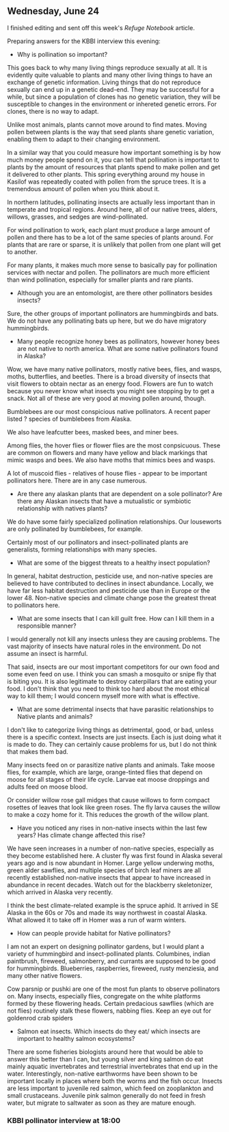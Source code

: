 
## Wednesday, June 24

I finished editing and sent off this week's *Refuge Notebook* article.

Preparing answers for the KBBI interview this evening:

* Why is pollination so important?

This goes back to why many living things reproduce sexually at all. It is evidently quite valuable to plants and many other living things to have an exchange of genetic information. Living things that do not reproduce sexually can end up in a genetic dead-end. They may be successful for a while, but since a population of clones has no genetic variation, they will be susceptible to changes in the environment or inhereted genetic errors. For clones, there is no way to adapt. 

Unlike most animals, plants cannot move around to find mates. Moving pollen between plants is the way that seed plants share genetic variation, enabling them to adapt to their changing environment.

In a similar way that you could measure how important something is by how much money people spend on it, you can tell that pollination is important to plants by the amount of resources that plants spend to make pollen and get it delivered to other plants. This spring everything around my house in Kasilof was repeatedly coated with pollen from the spruce trees. It is a tremendous amount of pollen when you think about it.

In northern latitudes, pollinating insects are actually less important than in temperate and tropical regions. Around here, all of our native trees, alders, willows, grasses, and sedges are wind-pollinated. 

For wind pollination to work, each plant must produce a large amount of pollen and there has to be a lot of the same species of plants around. For plants that are rare or sparse, it is unlikely that pollen from one plant will get to another.

For many plants, it makes much more sense to basically pay for pollination services with nectar and pollen. The pollinators are much more efficient than wind pollination, especially for smaller plants and rare plants.

* Although you are an entomologist, are there other pollinators besides insects?

Sure, the other groups of important pollinators are hummingbirds and bats. We do not have any pollinating bats up here, but we do have migratory hummingbirds.

* Many people recognize honey bees as pollinators, however honey bees are not native to north
america. What are some native pollinators found in Alaska?

Wow, we have many native pollinators, mostly native bees, flies, and wasps, moths, butterflies, and beetles. There is a broad diversity of insects that visit flowers to obtain nectar as an energy food. Flowers are fun to watch because you never know what insects you might see stopping by to get a snack. Not all of these are very good at moving pollen around, though.

Bumblebees are our most conspicious native pollinators. A recent paper listed ? species of bumblebees from Alaska.

We also have leafcutter bees, masked bees, and miner bees.

Among flies, the hover flies or flower flies are the most conpsicuous. These are common on flowers and many have yellow and black markings that mimic wasps and bees. We also have moths that mimics bees and wasps.

A lot of muscoid flies - relatives of house flies - appear to be important pollinators here. There are in any case numerous.

* Are there any alaskan plants that are dependent on a sole pollinator? Are there any Alaskan insects that have a mutualistic or symbiotic relationship with natives plants?

We do have some fairly specialized pollination relationships. Our louseworts are only pollinated by bumblebees, for example. 

Certainly most of our pollinators and insect-pollinated plants are generalists, forming relationships with many species.

* What are some of the biggest threats to a healthy insect population?

In general, habitat destruction, pesticide use, and non-native species are believed to have contributed to declines in insect abundance. Locally, we have far less habitat destruction and pesticide use than in Europe or the lower 48. Non-native species and climate change pose the greatest threat to pollinators here.

* What are some insects that I can kill guilt free. How can I kill them in a responsible manner?

I would generally not kill any insects unless they are causing problems. The vast majority of insects have natural roles in the environment. Do not assume an insect is harmful.

That said, insects are our most important competitors for our own food and some even feed on use. I think you can smash a mosquito or snipe fly that is biting you. It is also legitimate to destroy caterpillars that are eating your food. I don't think that you need to think too hard about the most ethical way to kill them; I would concern myself more with what is effective.

* What are some detrimental insects that have parasitic relationships to Native plants and animals?

I don't like to categorize living things as detrimental, good, or bad, unless there is a specific context. Insects are just insects. Each is just doing what it is made to do. They can certainly cause problems for us, but I do not think that makes them bad.

Many insects feed on or parasitize native plants and animals. Take moose flies, for example, which are large, orange-tinted flies that depend on moose for all stages of their life cycle. Larvae eat moose droppings and adults feed on moose blood.

Or consider willow rose gall midges that cause willows to form compact rosettes of leaves that look like green roses. The fly larva causes the willow to make a cozy home for it. This reduces the growth of the willow plant.

* Have you noticed any rises in non-native insects within the last few years? Has climate change affected this rise?

We have seen increases in a number of non-native species, especially as they become established here. A cluster fly was first found in Alaska several years ago and is now abundant in Homer. Large yellow underwing moths, green alder sawflies, and multiple species of birch leaf miners are all recently established non-native insects that appear to have increased in abundance in recent decades. Watch out for the blackberry skeletonizer, which arrived in Alaska very recently.

I think the best climate-related example is the spruce aphid. It arrived in SE Alaska in the 60s or 70s and made its way northwest in coastal Alaska. What allowed it to take off in Homer was a run of warm winters.


* How can people provide habitat for Native pollinators?

I am not an expert on designing pollinator gardens, but I would plant a variety of hummingbird and insect-pollinated plants. Columbines, indian paintbrush, fireweed, salmonberry, and currants are supposed to be good for hummingbirds. Blueberries, raspberries, fireweed, rusty menziesia, and many other native flowers. 

Cow parsnip or pushki are one of the most fun plants to observe pollinators on. Many insects, especially flies, congregate on the white platforms formed by these flowering heads. Certain predacious sawflies (which are not flies) routinely stalk these flowers, nabbing flies. Keep an eye out for goldenrod crab spiders

* Salmon eat insects. Which insects do they eat/ which insects are important to healthy salmon ecosystems?

There are some fisheries biologists around here that would be able to answer this better than I can, but young silver and king salmon do eat mainly aquatic invertebrates and terrestrial invertebrates that end up in the water. Interestingly, non-native earthworms have been shown to be important locally in places where both the worms and the fish occur. Insects are less important to juvenile red salmon, which feed on zooplankton and small crustaceans. Juvenile pink salmon generally do not feed in fresh water, but migrate to saltwater as soon as they are mature enough.

### KBBI pollinator interview at 18:00

